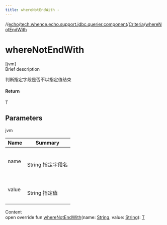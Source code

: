```yaml
---
title: whereNotEndWith -
---
```

//[echo](../../index.md)/[tech.whence.echo.support.jdbc.querier.component](../index.md)/[Criteria](index.md)/[whereNotEndWith](where-not-end-with.md)



# whereNotEndWith  
[jvm]  
Brief description  


判断指定字段是否不以指定值结束



#### Return  


T



## Parameters  
  
jvm  
  
|  Name|  Summary| 
|---|---|
| name| <br><br>String 指定字段名<br><br>
| value| <br><br>String 指定值<br><br>
  
  
Content  
open override fun [whereNotEndWith](where-not-end-with.md)(name: [String](https://kotlinlang.org/api/latest/jvm/stdlib/kotlin/-string/index.html), value: [String](https://kotlinlang.org/api/latest/jvm/stdlib/kotlin/-string/index.html)): [T](index.md)  



